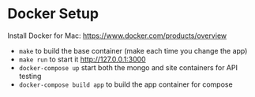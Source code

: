 Docker Setup
============

Install Docker for Mac: https://www.docker.com/products/overview

* `make` to build the base container (make each time you change the app)
* `make run` to start it http://127.0.0.1:3000
* `docker-compose up` start both the mongo and site containers for API testing
* `docker-compose build app` to build the app container for compose

